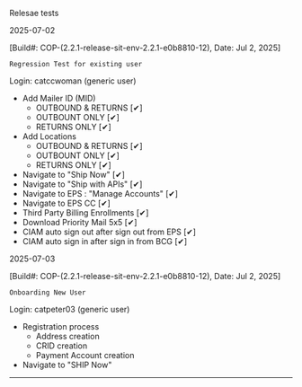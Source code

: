Relesae tests

2025-07-02

[Build#: COP-(2.2.1-release-sit-env-2.2.1-e0b8810-12), Date: Jul 2, 2025]

`Regression Test for existing user`

Login: catccwoman (generic user)
- Add Mailer ID (MID)
  - OUTBOUND & RETURNS [✔]
  - OUTBOUNT ONLY [✔]
  - RETURNS ONLY [✔]
- Add Locations
  - OUTBOUND & RETURNS [✔]
  - OUTBOUNT ONLY [✔]
  - RETURNS ONLY [✔]
- Navigate to "Ship Now" [✔]
- Navigate to "Ship with APIs" [✔]
- Navigate to EPS : "Manage Accounts" [✔]
- Navigate to EPS CC [✔]
- Third Party Billing Enrollments [✔]
- Download Priority Mail 5x5 [✔]
- CIAM auto sign out after sign out from EPS [✔]
- CIAM auto sign in after sign in from BCG [✔]

2025-07-03

[Build#: COP-(2.2.1-release-sit-env-2.2.1-e0b8810-12), Date: Jul 2, 2025]

`Onboarding New User`

Login: catpeter03 (generic user)
- Registration process
  - Address creation
  - CRID creation
  - Payment Account creation
- Navigate to "SHIP Now"


 
---
<!--
Potential defect: (Resolved. Expected.)

1. login to existing user (ex. catccwoman / Cop@9075)
2. Manage Locations -- > Actions -- > Add Mailer ID
3. DO NOT touch "Associate new Mailer ID to a CRID"
4. Only select EPA
5. Check Returns Mailer ID (Ref to screenshot)![image](https://github.com/user-attachments/assets/3780ce97-58eb-4b79-a517-deab07d02642)
6. Click "Request Mailer ID" button
7. Result: Missing Company and Address. Even worst, cannot reproduce.![image](https://github.com/user-attachments/assets/118f72f5-434d-4c44-b3eb-245ac6562d5e)
-->
